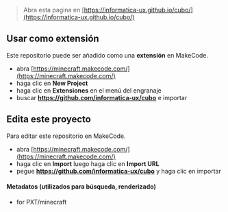 
> Abra esta pagina en [https://informatica-ux.github.io/cubo/](https://informatica-ux.github.io/cubo/)

## Usar como extensión

Este repositorio puede ser añadido como una **extensión** en MakeCode.

* abra [https://minecraft.makecode.com/](https://minecraft.makecode.com/)
* haga clic en **New Project**
* haga clic en **Extensiones** en el menú del engranaje
* buscar **https://github.com/informatica-ux/cubo** e importar

## Edita este proyecto

Para editar este repositorio en MakeCode.

* abra [https://minecraft.makecode.com/](https://minecraft.makecode.com/)
* haga clic en **Import** luego haga clic en **Import URL**
* pegue **https://github.com/informatica-ux/cubo** y haga clic en importar

#### Metadatos (utilizados para búsqueda, renderizado)

* for PXT/minecraft
<script src="https://makecode.com/gh-pages-embed.js"></script><script>makeCodeRender("{{ site.makecode.home_url }}", "{{ site.github.owner_name }}/{{ site.github.repository_name }}");</script>
